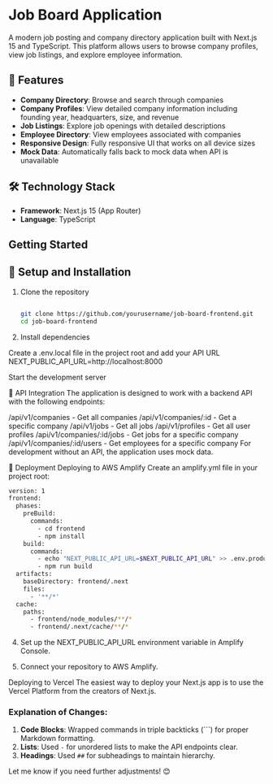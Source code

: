 # Job Board Application

A modern job posting and company directory application built with Next.js 15 and TypeScript. This platform allows users to browse company profiles, view job listings, and explore employee information.

## 🚀 Features

- **Company Directory**: Browse and search through companies
- **Company Profiles**: View detailed company information including founding year, headquarters, size, and revenue
- **Job Listings**: Explore job openings with detailed descriptions
- **Employee Directory**: View employees associated with companies
- **Responsive Design**: Fully responsive UI that works on all device sizes
- **Mock Data**: Automatically falls back to mock data when API is unavailable

## 🛠️ Technology Stack

- **Framework**: Next.js 15 (App Router)
- **Language**: TypeScript

## Getting Started


## 🔧 Setup and Installation

1. Clone the repository
   ```bash

   git clone https://github.com/yourusername/job-board-frontend.git
   cd job-board-frontend

 2. Install dependencies

 Create a .env.local file in the project root and add your API URL
 NEXT_PUBLIC_API_URL=http://localhost:8000
 
  Start the development server

 📡 API Integration
The application is designed to work with a backend API with the following endpoints:

/api/v1/companies - Get all companies
/api/v1/companies/:id - Get a specific company
/api/v1/jobs - Get all jobs
/api/v1/profiles - Get all user profiles
/api/v1/companies/:id/jobs - Get jobs for a specific company
/api/v1/companies/:id/users - Get employees for a specific company
For development without an API, the application uses mock data.

🚢 Deployment
Deploying to AWS Amplify
Create an amplify.yml file in your project root:
```bash
version: 1
frontend:
  phases:
    preBuild:
      commands:
        - cd frontend
        - npm install
    build:
      commands:
        - echo "NEXT_PUBLIC_API_URL=$NEXT_PUBLIC_API_URL" >> .env.production
        - npm run build
  artifacts:
    baseDirectory: frontend/.next
    files:
      - '**/*'
  cache:
    paths:
      - frontend/node_modules/**/*
      - frontend/.next/cache/**/*

 ```     


4. Set up the NEXT_PUBLIC_API_URL environment variable in Amplify Console.

5.  Connect your repository to AWS Amplify.

Deploying to Vercel
The easiest way to deploy your Next.js app is to use the Vercel Platform from the creators of Next.js.


### Explanation of Changes:
1. **Code Blocks**: Wrapped commands in triple backticks (```) for proper Markdown formatting.
2. **Lists**: Used `-` for unordered lists to make the API endpoints clear.
3. **Headings**: Used `##` for subheadings to maintain hierarchy.

Let me know if you need further adjustments! 😊